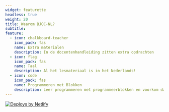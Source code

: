 ```yaml
---
widget: featurette
headless: true
weight: 20
title: Waarom BJOC-NL?
subtitle:
feature:
  - icon: chalkboard-teacher
    icon_pack: fas
    name: Extra materialen
    description: In de docentenhandleiding zitten extra opdrachten
  - icon: flag
    icon_pack: fas
    name: Taal
    description: Al het lesmateriaal is in het Nederlands!
  - icon: code
    icon_pack: fas
    name: Programmeren met Blokken
    description: Leer programmeren met programmeerblokken en voorkom dat het leren onderbroken wordt door syntaxproblemen.
---
```

<a href="https://www.netlify.com"> <img src="https://www.netlify.com/v3/img/components/netlify-light.svg" alt="Deploys by Netlify" /> </a>
